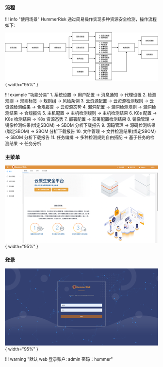 ### 流程

!!! info "使用场景"
    HummerRisk 通过简易操作实现多种资源安全检测，操作流程如下:

![流程](../img/user/process.png){ width="95%" }

!!! example "功能分类"
    1. 系统设置 -> 用户配置 -> 消息通知 -> 代理设置
    2. 检测规则 -> 规则标签 -> 规则组 -> 风险条例
    3. 云资源配置 -> 云资源检测规则 -> 云资源检测结果 -> 合规报告 -> 云资源态势
    4. 漏洞配置 -> 漏洞检测规则 -> 漏洞检测结果 -> 合规报告
    5. 主机配置 -> 主机检测规则 -> 主机检测结果
    6. K8s 配置 -> K8s 检测结果 -> K8s 资源态势
    7. 部署配置 -> 部署配置检测结果
    8. 镜像管理 -> 镜像检测结果(绑定SBOM) -> SBOM 分析下载报告
    9. 源码管理 -> 源码检测结果(绑定SBOM) -> SBOM 分析下载报告
    10. 文件管理 -> 文件检测结果(绑定SBOM) -> SBOM 分析下载报告
    11. 任务编排 -> 多种检测规则自由搭配 -> 基于任务的检测结果 -> 任务分析

### 主菜单

![主菜单](../img/user/panel.png){ width="95%" }

### 登录

![登录](../img/user/login.png){ width="95%" }

!!! warning "默认 web 登录账户: admin 密码：hummer"

